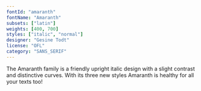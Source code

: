 ```yaml
---
fontId: "amaranth"
fontName: "Amaranth"
subsets: ["latin"]
weights: [400, 700]
styles: ["italic", "normal"]
designer: "Gesine Todt"
license: "OFL"
category: "SANS_SERIF"
---
```


<p>The Amaranth family is a friendly upright italic design with a slight contrast and distinctive curves. With its three new styles Amaranth is healthy for all your texts too!</p>